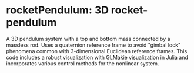 # rocketPendulum: 3D rocket-pendulum 

A 3D pendulum system with a top and bottom mass connected by a massless rod. Uses a quaternion reference frame to avoid "gimbal lock" phenomena common with 3-dimensional Euclidean reference frames. This code includes a robust visualization with GLMakie visualization in Julia and incorporates various control methods for the nonlinear system.
